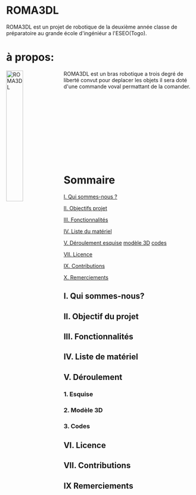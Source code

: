 # ROMA3DL
ROMA3DL est un projet de robotique de la deuxième année classe de préparatoire au grande école d'ingéniéur a l'ESEO(Togo).
# à propos:
<img align="left" src= "https://github.com/user-attachments/assets/154af356-2c76-46a7-96c6-b7c4813c096e" alt="ROMA3DL" width="30%" />
ROMA3DL est un bras robotique a trois degré de liberté convut pour deplacer les objets il sera doté d'une commande voval permattant de la comander.
<br><br><br><br><br><br><br><br><br><br><br><br>

# Sommaire

[I. Qui sommes-nous ?](#i-Qui-sommes-nous?)

[II. Objectifs projet ](#ii-Objectif-du-projet)

[III. Fonctionnalités](#iii-Fonctionnalités)

[IV. Liste du matériel](#iv-Liste-de-matériel)

[V. Déroulement ](#v-Déroulement)
  [esquise](#1-Esquise)
  [modèle 3D](#2-Modèle-3D)
  [codes](#3-Codes)

[VII. Licence](#vii-Licence)

[IX. Contributions](#ix-Contributions)

[X. Remerciements](#x-Remerciements)


## I. Qui sommes-nous?
## II. Objectif du projet
## III. Fonctionnalités 
## IV. Liste de matériel 
## V.  Déroulement 
  ### 1. Esquise
  ### 2. Modèle 3D
  ### 3. Codes
## VI. Licence
## VII. Contributions
## IX Remerciements
